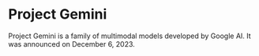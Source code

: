 # Project Gemini

Project Gemini is a family of multimodal models developed by Google AI. It was announced on December 6, 2023.